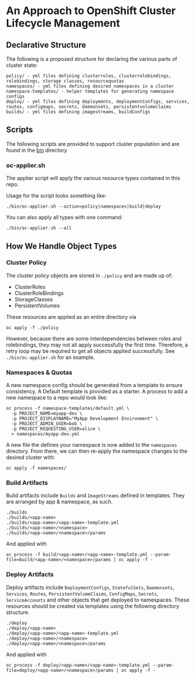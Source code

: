 # An Approach to OpenShift Cluster Lifecycle Management

## Declarative Structure

The following is a proposed structure for declaring the various parts of cluster state:

```
policy/ - yml files defining clusterroles, clusterrolebindings, rolebindings, storage classes, resourcequotas
namespaces/ - yml files defining desired namespaces in a cluster
namespace-templates/ - helper templates for generating namespace configs
deploy/ - yml files defining deployments, deploymentConfigs, services, routes, configmaps, secrets, daemonsets, persistentvolumeclaims
builds/ - yml files defining imagestreams, buildConfigs
```

## Scripts

The following scripts are provided to support cluster population and are found in the [bin](bin) directory

### oc-applier.sh

The applier script will apply the various resource types contained in this repo.

Usage for the script looks something like:

```
./bin/oc-applier.sh --action=policy|namespaces|build|deploy
```

You can also apply all types with one command:

```
./bin/oc-applier.sh --all
```

## How We Handle Object Types

### Cluster Policy

The cluster policy objects are stored in `./policy` and are made up of:

* ClusterRoles
* ClusterRoleBindings
* StorageClasses
* PersistentVolumes

These resources are applied as an entire directory via

```
oc apply -f ./policy
```

However, because there are some interdependencies between roles and rolebindings, they may not all apply successfully the first time. Therefore, a retry loop may be required to get all objects applied successfully. See `./bin/oc-applier.sh` for an example.

### Namespaces & Quotas

A new namespace config should be generated from a template to ensure consistency. A Default template is provided as a starter. A process to add a new namespace to a repo would look like:

```
oc process -f namespace-templates/default.yml \
  -p PROJECT_NAME=myapp-dev \
  -p PROJECT_DISPLAYNAME="MyApp Development Environment" \
  -p PROJECT_ADMIN_USER=bob \
  -p PROJECT_REQUESTING_USER=alice \
  > namespaces/myapp-dev.yml
```

A new file the defines your namespace is now added to the `namespaces` directory. From there, we can then re-apply the namespace changes to the desired cluster with:

```
oc apply -f namespaces/
```

### Build Artifacts

Build artifacts include `Builds` and `ImageStreams` defined in templates. They are arranged by app & namespace, as such.

```
./builds
./builds/<app-name>
./builds/<app-name>/<app-name>-template.yml
./builds/<app-name>/<namespace>
./builds/<app-name>/<namespace>/params
```

And applied with

```
oc process -f build/<app-name>/<app-name>-template.yml --param-file=build/<app-name>/<namespace>/params | oc apply -f -
```

### Deploy Artifacts

Deploy artifacts include `DeploymentConfigs`, `StatefulSets`, `Daemonsets`, `Services`, `Routes`, `PersistentVolumeClaims`, `ConfigMaps`, `Secrets`, `ServiceAccounts` and other objects that get deployed to namespaces. These resources should be created via templates using the following directory structure.

```
./deploy
./deploy/<app-name>
./deploy/<app-name>/<app-name>-template.yml
./deploy/<app-name>/<namespace>
./deploy/<app-name>/<namespace>/params
```

And applied with

```
oc process -f deploy/<app-name>/<app-name>-template.yml --param-file=deploy/<app-name>/<namespace>/params | oc apply -f -
```
